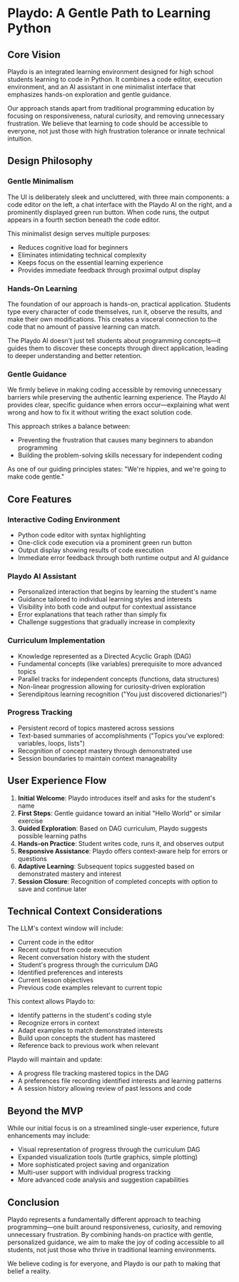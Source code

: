 # Playdo: A Gentle Path to Learning Python

## Core Vision

Playdo is an integrated learning environment designed for high school students learning to code in Python. It combines a code editor, execution environment, and an AI assistant in one minimalist interface that emphasizes hands-on exploration and gentle guidance.

Our approach stands apart from traditional programming education by focusing on responsiveness, natural curiosity, and removing unnecessary frustration. We believe that learning to code should be accessible to everyone, not just those with high frustration tolerance or innate technical intuition.

## Design Philosophy

### Gentle Minimalism

The UI is deliberately sleek and uncluttered, with three main components: a code editor on the left, a chat interface with the Playdo AI on the right, and a prominently displayed green run button. When code runs, the output appears in a fourth section beneath the code editor.

This minimalist design serves multiple purposes:

- Reduces cognitive load for beginners
- Eliminates intimidating technical complexity
- Keeps focus on the essential learning experience
- Provides immediate feedback through proximal output display

### Hands-On Learning

The foundation of our approach is hands-on, practical application. Students type every character of code themselves, run it, observe the results, and make their own modifications. This creates a visceral connection to the code that no amount of passive learning can match.

The Playdo AI doesn't just tell students about programming concepts—it guides them to discover these concepts through direct application, leading to deeper understanding and better retention.

### Gentle Guidance

We firmly believe in making coding accessible by removing unnecessary barriers while preserving the authentic learning experience. The Playdo AI provides clear, specific guidance when errors occur—explaining what went wrong and how to fix it without writing the exact solution code.

This approach strikes a balance between:

- Preventing the frustration that causes many beginners to abandon programming
- Building the problem-solving skills necessary for independent coding

As one of our guiding principles states: "We're hippies, and we're going to make code gentle."

## Core Features

### Interactive Coding Environment

- Python code editor with syntax highlighting
- One-click code execution via a prominent green run button
- Output display showing results of code execution
- Immediate error feedback through both runtime output and AI guidance

### Playdo AI Assistant

- Personalized interaction that begins by learning the student's name
- Guidance tailored to individual learning styles and interests
- Visibility into both code and output for contextual assistance
- Error explanations that teach rather than simply fix
- Challenge suggestions that gradually increase in complexity

### Curriculum Implementation

- Knowledge represented as a Directed Acyclic Graph (DAG)
- Fundamental concepts (like variables) prerequisite to more advanced topics
- Parallel tracks for independent concepts (functions, data structures)
- Non-linear progression allowing for curiosity-driven exploration
- Serendipitous learning recognition ("You just discovered dictionaries!")

### Progress Tracking

- Persistent record of topics mastered across sessions
- Text-based summaries of accomplishments ("Topics you've explored: variables, loops, lists")
- Recognition of concept mastery through demonstrated use
- Session boundaries to maintain context manageability

## User Experience Flow

1. **Initial Welcome**: Playdo introduces itself and asks for the student's name
2. **First Steps**: Gentle guidance toward an initial "Hello World" or similar exercise
3. **Guided Exploration**: Based on DAG curriculum, Playdo suggests possible learning paths
4. **Hands-on Practice**: Student writes code, runs it, and observes output
5. **Responsive Assistance**: Playdo offers context-aware help for errors or questions
6. **Adaptive Learning**: Subsequent topics suggested based on demonstrated mastery and interest
7. **Session Closure**: Recognition of completed concepts with option to save and continue later

## Technical Context Considerations

The LLM's context window will include:

- Current code in the editor
- Recent output from code execution
- Recent conversation history with the student
- Student's progress through the curriculum DAG
- Identified preferences and interests
- Current lesson objectives
- Previous code examples relevant to current topic

This context allows Playdo to:

- Identify patterns in the student's coding style
- Recognize errors in context
- Adapt examples to match demonstrated interests
- Build upon concepts the student has mastered
- Reference back to previous work when relevant

Playdo will maintain and update:

- A progress file tracking mastered topics in the DAG
- A preferences file recording identified interests and learning patterns
- A session history allowing review of past lessons and code

## Beyond the MVP

While our initial focus is on a streamlined single-user experience, future enhancements may include:

- Visual representation of progress through the curriculum DAG
- Expanded visualization tools (turtle graphics, simple plotting)
- More sophisticated project saving and organization
- Multi-user support with individual progress tracking
- More advanced code analysis and suggestion capabilities

## Conclusion

Playdo represents a fundamentally different approach to teaching programming—one built around responsiveness, curiosity, and removing unnecessary frustration. By combining hands-on practice with gentle, personalized guidance, we aim to make the joy of coding accessible to all students, not just those who thrive in traditional learning environments.

We believe coding is for everyone, and Playdo is our path to making that belief a reality.

